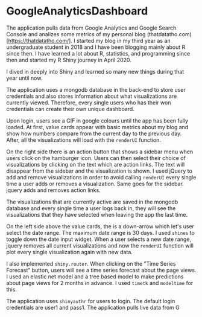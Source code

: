 # GoogleAnalyticsDashboard

The application pulls data from Google Analytics and Google Search Console and analizes some metrics of my personal blog (thatdatatho.com)[https://thatdatatho.com/]. I started my blog in my third year as an undergraduate student in 2018 and I have been blogging mainly about R since then. I have learned a lot about R, statistics, and programming since then and started my R Shiny journey in April 2020.

I dived in deeply into Shiny and learned so many new things during that year until now.

The application uses a mongodb database in the back-end to store user credentials and also stores information about what visualizations are currently viewed. Therefore, every single users who has their won credentials can create their own unique dashboard.

Upon login, users see a GIF in google colours until the app has been fully loaded. At first, value cards appear with basic metrics about my blog and show how numbers compare from the current day to the previous day. After, all the visualizations will load with the `renderUI` function. 

On the right side there is an action button that shows a sidebar menu when users click on the hamburger icon. Users can then select their choice of visualizations by clicking on the text which are action links. The text will disappear from the sidebar and the visualization is shown. I used jQuery to add and remove visualizations in order to avoid calling `renderUI` every single time a user adds or removes a visualization. Same goes for the sidebar. jquery adds and removes action links.

The visualizations that are currently active are saved in the mongodb database and every single time a user logs back in, they will see the visualizations that they have selected when leaving the app the last time. 

On the left side above the value cards, the is a down-arrow which let's user select the date range. The maximum date range is 30 days. I used `shines` to toggle down the date input widget. When a user selects a new date range, jquery removes all current visualizations and now the `renderUI` function will plot every single visualization again with new data. 

I also implemented `shiny.router`. When clicking on the "Time Series Forecast" button, users will see a time series forecast about the page views. I used an elastic net model and a tree based model to make predictions about page views for 2 months in advance. I used `timetk` and `modeltime` for this.

The application uses `shinyauthr` for users to login. The default login credentials are user1 and pass1. The application pulls live data from G
